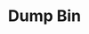 ---
ee_id_thing: '4362'
site: '1'
type: '2'
inv_num: 2016-068
add_credit:
url: 2016-068-dump-bin
title: Dump Bin
year: '2016'
display_year: '2016'
medium: 'Palay Display Industries folding dump table, various DVDs '
dims: 30.75 x 47 x 24 in
pitch:
ps:
live_url:
youtube:
related_code:
imgs: dump-bin-2016-068-database-jl--KSH6.jpg
subheading:
download:
commission:
related:
layout: things-i-made
---